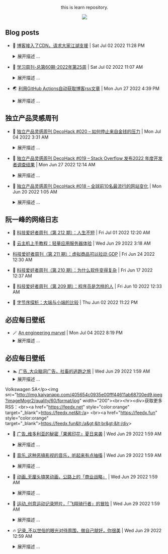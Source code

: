 <div align="center">

this is learn repository.

![](https://wiki.eryajf.net/img/dengxia.gif)

</div>


## Blog posts
<!-- BLOG-POST-LIST:START -->
- 🫶 [博客接入了CDN，请求大家江湖支援](https://wiki.eryajf.net/pages/5f559d/) | Sat Jul 02 2022 11:28 PM 
    <details><summary>展开描述 ...</summary> 
    如标题所言，在6月30号我终于把域名接入了CDN，之前强刷页面之后，首次加载需要一分钟才能完全加载，这一直是我的一块儿心病，而今接入CDN，速度的确飞了起来，无论是首次加载还是跳转其他页面，都能达到秒开的效果。 
    </details> 

- 🧰 [学习周刊-总第60期-2022年第25周](https://wiki.eryajf.net/pages/bff449/) | Sat Jul 02 2022 11:07 AM 
    <details><summary>展开描述 ...</summary> 
    学习周刊-总第60期-2022年第25周 
    </details> 

- 🌏 [利用GitHub Actions自动获取博客rss文章](https://wiki.eryajf.net/pages/1b1ba3/) | Mon Jun 27 2022 4:39 PM 
    <details><summary>展开描述 ...</summary> 
    在GitHub中，我们能看到每个人都在折腾个人同名仓库的profile，我在这上边也花了不少的时间，在这个冲浪经历中，感觉外国人折腾的好像要更厉害一些，浏览过程中看到有人能直接在个人的profile中生成博客最近更新文章，很是新颖，于是就学习了一下。 
    </details> 
<!-- BLOG-POST-LIST:END -->

## 独立产品灵感周刊

<!-- DecoHack:START -->
- 🌊 [独立产品灵感周刊 DecoHack #020 – 如何停止来自金钱的压力](https://www.decohack.com/Post/728) | Mon Jul 04 2022 3:31 AM 
    <details><summary>展开描述 ...</summary> 
    本周刊记录有趣好玩的独立产品设计开发相关内容，每周发布，感兴趣的伙伴可以点击订阅我的周刊。为保证每期都能收到建 [&amp;#8230;] 
    </details> 

- 💪 [独立产品灵感周刊 DecoHack #019 – Stack Overflow 发布2022 年度开发者调查结果](https://www.decohack.com/Post/699) | Mon Jun 27 2022 12:14 AM 
    <details><summary>展开描述 ...</summary> 
    本周刊记录有趣好玩的独立产品设计开发相关内容，每周发布，感兴趣的伙伴可以点击订阅我的周刊。为保证每期都能收到建 [&amp;#8230;] 
    </details> 

- 🐎 [独立产品灵感周刊 DecoHack #018 – 全球前10名最流行的网站变化](https://www.decohack.com/Post/680) | Mon Jun 20 2022 1:05 AM 
    <details><summary>展开描述 ...</summary> 
    本周刊记录有趣好玩的独立产品设计开发相关内容，每周发布，感兴趣的伙伴可以点击订阅我的周刊。为保证每期都能收到建 [&amp;#8230;] 
    </details> 
<!-- DecoHack:END -->

## 阮一峰的网络日志

<!-- ruanyf:START -->
- 🦣 [科技爱好者周刊（第 212 期）：人生不短](http://www.ruanyifeng.com/blog/2022/07/weekly-issue-212.html) | Fri Jul 01 2022 12:20 AM 

- 👺 [云主机上手教程：轻量应用服务器体验](http://www.ruanyifeng.com/blog/2022/06/cloud-server-getting-started-tutorial.html) | Wed Jun 29 2022 3:18 AM 

-  [科技爱好者周刊（第 211 期）：虚拟商品可以拉动 GDP](http://www.ruanyifeng.com/blog/2022/06/weekly-issue-211.html) | Fri Jun 24 2022 12:30 AM 

- 🐲 [科技爱好者周刊（第 210 期）：为什么软件变得复杂](http://www.ruanyifeng.com/blog/2022/06/weekly-issue-210.html) | Fri Jun 17 2022 12:37 AM 

- 🦅 [科技爱好者周刊（第 209 期）：程序员是怎样的人](http://www.ruanyifeng.com/blog/2022/06/weekly-issue-209.html) | Fri Jun 10 2022 12:33 AM 

- 🧰 [字节序探析：大端与小端的比较](http://www.ruanyifeng.com/blog/2022/06/endianness-analysis.html) | Thu Jun 02 2022 11:22 PM 
<!-- ruanyf:END -->

## 必应每日壁纸

<!-- bing:START -->
- 🪄 [An engineering marvel](https://cn.bing.com/?FORM=BEHPTB&ensearch=1&date=20220704) | Mon Jul 04 2022 8:19 PM 
    <details><summary>展开描述 ...</summary> 
    &lt;div&gt;20220704-An engineering marvel&lt;/div&gt;&lt;div&gt;&lt;img src=&quot;https://images.weserv.nl?url=bing.com/th?id=OHR.SharavatiBridge_EN-CN4190062534_1920x1080.jpg&amp;amp;rf=LaDigue_1920x1080.jpg&amp;amp;pid=hp&quot;&gt;&lt;/div&gt;&lt;div&gt;&lt;a href=&quot;https://images.weserv.nl?url=bing.com/th?id=OHR.SharavatiBridge_EN-CN4190062534_1920x1080.jpg&amp;amp;rf=LaDigue_1920x1080.jpg&amp;amp;pid=hp&quot; target=&quot;_blank&quot;&gt;下载此壁纸（1920x1080）&lt;/a&gt;&lt;br&gt;&lt;br&gt;&lt;/div&gt;&lt;p&gt;This bridge at Honnavar was awarded second prize in the competition for Most outstanding Bridge National Awards 1995 – Category I by Indian Institute of Bridge Engineers.&lt;/p&gt;&lt;br&gt;&lt;hr&gt;&lt;div&gt;获取更多RSS：&lt;br&gt;&lt;a href=&quot;https://feedx.net&quot; style=&quot;color:orange&quot; target=&quot;_blank&quot;&gt;https://feedx.net&lt;/a&gt; &lt;br&gt;&lt;a href=&quot;https://feedx.fun&quot; style=&quot;color:orange&quot; target=&quot;_blank&quot;&gt;https://feedx.fun&lt;/a&gt;&lt;br&gt;&lt;/div&gt; 
    </details> 
<!-- bing:END -->

## 必应每日壁纸

<!-- kaiyan:START -->
- 🏊 [广告_大众脑洞广告，社畜的逃跑之旅](http://www.eyepetizer.net/detail.html?vid=311130) | Wed Jun 29 2022 1:59 AM 
    <details><summary>展开描述 ...</summary> 
    &lt;video src=&quot;http://baobab.kaiyanapp.com/api/v1/playUrl?vid=311130&amp;resourceType=video&amp;editionType=default&amp;source=aliyun&amp;playUrlType=url_oss&amp;udid=&quot; controls=&quot;controls&quot; width=&quot;100%&quot;&gt;&lt;/video&gt;&lt;p&gt;这是一则来自大众汽车 Taigo 的广告。大众汽车首次在欧洲市场推出小型车领域的 SUV 轿跑车。前轮驱动 Taigo 具有时尚的跨界车身风格、升高的座椅位置、突破性的连接装置和不受限制的日常使用适用性，给人留下深刻印象。From 
Volkswagen SA&lt;/p&gt;&lt;img src=&quot;http://img.kaiyanapp.com/405654c0935e00fff44611ab68700ed9.jpeg?imageMogr2/quality/60/format/jpg&quot; width=&quot;200&quot;&gt;&lt;br&gt;&lt;hr&gt;&lt;div&gt;获取更多RSS：&lt;br&gt;&lt;a href=&quot;https://feedx.net&quot; style=&quot;color:orange&quot; target=&quot;_blank&quot;&gt;https://feedx.net&lt;/a&gt; &lt;br&gt;&lt;a href=&quot;https://feedx.fun&quot; style=&quot;color:orange&quot; target=&quot;_blank&quot;&gt;https://feedx.fun&lt;/a&gt;&lt;br&gt;&lt;/div&gt; 
    </details> 

- 🦒 [广告_维多利亚的秘密「果酱印花」夏日来袭](http://www.eyepetizer.net/detail.html?vid=311160) | Wed Jun 29 2022 1:59 AM 
    <details><summary>展开描述 ...</summary> 
    &lt;video src=&quot;http://baobab.kaiyanapp.com/api/v1/playUrl?vid=311160&amp;resourceType=video&amp;editionType=default&amp;source=aliyun&amp;playUrlType=url_oss&amp;udid=&quot; controls=&quot;controls&quot; width=&quot;100%&quot;&gt;&lt;/video&gt;&lt;p&gt;凉爽夏日，维多利亚的秘密以 30-40 的带子和 A-G 杯的果酱印花为特色，带来新体验。维多利亚的秘密「Victoria&#39;s Secret」是美国最大的连锁女性成衣零售店，主要经营内衣和泳装等，而且此品牌的年度秀场「维多利亚的秘密时尚秀」也是全世界最热门的时尚秀场之一。From Victoria&#39;s Secret&lt;/p&gt;&lt;img src=&quot;http://img.kaiyanapp.com/cover/20220622/ccd6c0df924a6d2e5ecdd284accb60e2.jpg?imageMogr2/quality/60/format/jpg&quot; width=&quot;200&quot;&gt; 
    </details> 

- 🤔 [音乐_这种恶搞影视的音乐，听起来有点抽搐](http://www.eyepetizer.net/detail.html?vid=20139) | Wed Jun 29 2022 1:59 AM 
    <details><summary>展开描述 ...</summary> 
    &lt;video src=&quot;http://baobab.kaiyanapp.com/api/v1/playUrl?vid=20139&amp;resourceType=video&amp;editionType=default&amp;source=aliyun&amp;playUrlType=url_oss&amp;udid=&quot; controls=&quot;controls&quot; width=&quot;100%&quot;&gt;&lt;/video&gt;&lt;p&gt;Kung Fury 是一部 2015 年瑞典武侠动作喜剧短片，由大卫·桑德伯格执导、编剧和主演。该片是向 80 年代的武侠片及警察动作片致敬，短片将原片中的各种名场面进行混剪，搭配魔性的音乐，抽搐感极强。&lt;/p&gt;&lt;img src=&quot;http://img.kaiyanapp.com/247fc0abb1517e0f2f9b1904ab4e69a0.jpeg?imageMogr2/quality/60/format/jpg&quot; width=&quot;200&quot;&gt; 
    </details> 

- 💫 [动画_无厘头搞笑动画，公路上的「商业战略」](http://www.eyepetizer.net/detail.html?vid=310604) | Wed Jun 29 2022 1:59 AM 
    <details><summary>展开描述 ...</summary> 
    &lt;video src=&quot;http://baobab.kaiyanapp.com/api/v1/playUrl?vid=310604&amp;resourceType=video&amp;editionType=default&amp;source=aliyun&amp;playUrlType=url_oss&amp;udid=&quot; controls=&quot;controls&quot; width=&quot;100%&quot;&gt;&lt;/video&gt;&lt;p&gt;动画记录了一群人在开放的道路上谈论他们的商业战略。作者 Sam Lanier 以搞笑无厘头的绘画方式为创作主题。导演：Sam Lanier。From [adult swim]&lt;/p&gt;&lt;img src=&quot;http://img.kaiyanapp.com/de34924b2ce037647d18776f69f58443.jpeg?imageMogr2/quality/60/format/jpg&quot; width=&quot;200&quot;&gt; 
    </details> 

- 🧰 [运动_创意运动记录短片，「飞翔骑行者」的冒险](http://www.eyepetizer.net/detail.html?vid=310609) | Wed Jun 29 2022 1:59 AM 
    <details><summary>展开描述 ...</summary> 
    &lt;video src=&quot;http://baobab.kaiyanapp.com/api/v1/playUrl?vid=310609&amp;resourceType=video&amp;editionType=default&amp;source=aliyun&amp;playUrlType=url_oss&amp;udid=&quot; controls=&quot;controls&quot; width=&quot;100%&quot;&gt;&lt;/video&gt;&lt;p&gt;从艺术家到运动员、运动员到艺术家。Filmsupply 是一家创意视频工作室，曾向索尼影业、20 世纪福克斯、狮门影业和 Netflix 等娱乐巨头授权获奖的电影片段，还和耐克、苹果、谷歌、兰博基尼和 Spotify 等世界顶级品牌合作。From Filmsupply&lt;/p&gt;&lt;img src=&quot;http://img.kaiyanapp.com/cover/20220609/af9b764e4e5c1447d7a4a6b399d4c07c.jpg?imageMogr2/quality/60/format/jpg&quot; width=&quot;200&quot;&gt; 
    </details> 

- 🔥 [记录_不以世俗的眼光对待周围，做自己就好，你很美](http://www.eyepetizer.net/detail.html?vid=114023) | Wed Jun 29 2022 12:59 AM 
    <details><summary>展开描述 ...</summary> 
    &lt;video src=&quot;http://baobab.kaiyanapp.com/api/v1/playUrl?vid=114023&amp;resourceType=video&amp;editionType=default&amp;source=aliyun&amp;playUrlType=url_oss&amp;udid=&quot; controls=&quot;controls&quot; width=&quot;100%&quot;&gt;&lt;/video&gt;&lt;p&gt;如果故事一开始，你没有办法接受生活中这样一个面部化妆奇特的人，那么这个视频成为你的一个契机，去了解故事主人公，他对自己世界，对装扮的理解，共感共情之后，接受每一个人独特的魅力。&lt;/p&gt;&lt;img src=&quot;http://img.kaiyanapp.com/0b0792ea71880564de81277aea284b05.jpeg?imageMogr2/quality/60/format/jpg&quot; width=&quot;200&quot;&gt; 
    </details> 
<!-- kaiyan:END -->